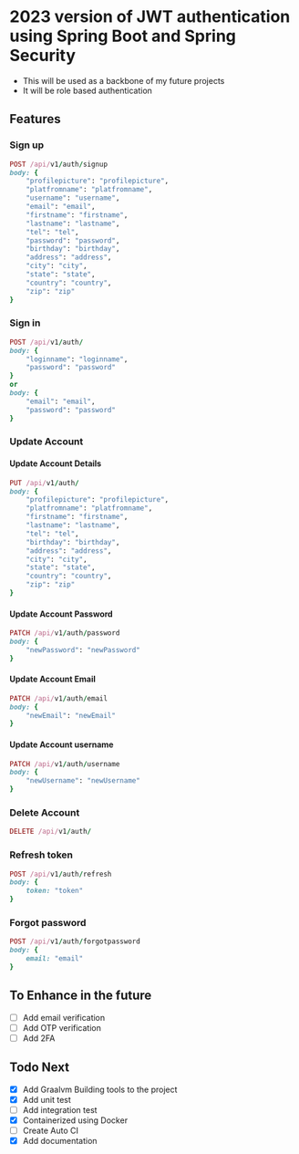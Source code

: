 # 2023 version of JWT authentication using Spring Boot and Spring Security
- This will be used as a backbone of my future projects
- It will be role based authentication

## Features

### Sign up

```ruby
POST /api/v1/auth/signup
body: {
    "profilepicture": "profilepicture",
    "platfromname": "platfromname",
    "username": "username",
    "email": "email",
    "firstname": "firstname",
    "lastname": "lastname",
    "tel": "tel",
    "password": "password",
    "birthday": "birthday",
    "address": "address",
    "city": "city",
    "state": "state",
    "country": "country",
    "zip": "zip"
}
```

### Sign in

```ruby
POST /api/v1/auth/
body: {
    "loginname": "loginname",
    "password": "password"
}
or
body: {
    "email": "email",
    "password": "password"
}
```

### Update Account

#### Update Account Details

```ruby
PUT /api/v1/auth/
body: {
    "profilepicture": "profilepicture",
    "platfromname": "platfromname",
    "firstname": "firstname",
    "lastname": "lastname",
    "tel": "tel",
    "birthday": "birthday",
    "address": "address",
    "city": "city",
    "state": "state",
    "country": "country",
    "zip": "zip"
}
```

#### Update Account Password

```ruby
PATCH /api/v1/auth/password
body: {
    "newPassword": "newPassword"
}
```

#### Update Account Email

```ruby
PATCH /api/v1/auth/email
body: {
    "newEmail": "newEmail"
}
```

#### Update Account username

```ruby
PATCH /api/v1/auth/username
body: {
    "newUsername": "newUsername"
}
```

### Delete Account
```ruby
DELETE /api/v1/auth/
```

### Refresh token
```ruby
POST /api/v1/auth/refresh
body: {
    token: "token"
}
```

### Forgot password
```ruby
POST /api/v1/auth/forgotpassword
body: {
    email: "email"
}
```

## To Enhance in the future
- [ ] Add email verification
- [ ] Add OTP verification
- [ ] Add 2FA

## Todo Next
- [x] Add Graalvm Building tools to the project
- [x] Add unit test
- [ ] Add integration test
- [x] Containerized using Docker
- [ ] Create Auto CI
- [x] Add documentation

